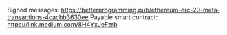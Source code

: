 Signed messages: https://betterprogramming.pub/ethereum-erc-20-meta-transactions-4cacbb3630ee
Payable smart contract: https://link.medium.com/8H4YxJeFzrb 
